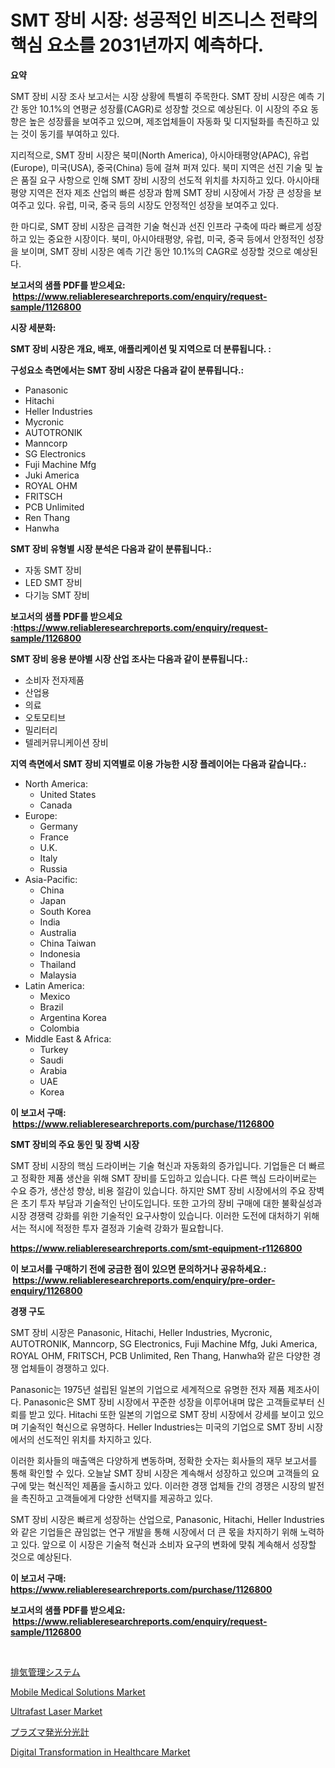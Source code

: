 <p><h1>SMT 장비 시장: 성공적인 비즈니스 전략의 핵심 요소를 2031년까지 예측하다.</h1></p><p><strong>요약</strong></p>
<p><p>SMT 장비 시장 조사 보고서는 시장 상황에 특별히 주목한다. SMT 장비 시장은 예측 기간 동안 10.1%의 연평균 성장률(CAGR)로 성장할 것으로 예상된다. 이 시장의 주요 동향은 높은 성장률을 보여주고 있으며, 제조업체들이 자동화 및 디지털화를 촉진하고 있는 것이 동기를 부여하고 있다.</p><p>지리적으로, SMT 장비 시장은 북미(North America), 아시아태평양(APAC), 유럽(Europe), 미국(USA), 중국(China) 등에 걸쳐 퍼져 있다. 북미 지역은 선진 기술 및 높은 품질 요구 사항으로 인해 SMT 장비 시장의 선도적 위치를 차지하고 있다. 아시아태평양 지역은 전자 제조 산업의 빠른 성장과 함께 SMT 장비 시장에서 가장 큰 성장을 보여주고 있다. 유럽, 미국, 중국 등의 시장도 안정적인 성장을 보여주고 있다.</p><p>한 마디로, SMT 장비 시장은 급격한 기술 혁신과 선진 인프라 구축에 따라 빠르게 성장하고 있는 중요한 시장이다. 북미, 아시아태평양, 유럽, 미국, 중국 등에서 안정적인 성장을 보이며, SMT 장비 시장은 예측 기간 동안 10.1%의 CAGR로 성장할 것으로 예상된다.</p></p>
<p><strong>보고서의 샘플 PDF를 받으세요: &nbsp;<a href="https://www.reliableresearchreports.com/enquiry/request-sample/1126800">https://www.reliableresearchreports.com/enquiry/request-sample/1126800</a></strong></p>
<p><strong>시장 세분화:</strong></p>
<p><strong> SMT 장비 시장은 개요, 배포, 애플리케이션 및 지역으로 더 분류됩니다. :</strong></p>
<p><strong>구성요소 측면에서는 SMT 장비 시장은 다음과 같이 분류됩니다.:</strong></p>
<p><ul><li>Panasonic</li><li>Hitachi</li><li>Heller Industries</li><li>Mycronic</li><li>AUTOTRONIK</li><li>Manncorp</li><li>SG Electronics</li><li>Fuji Machine Mfg</li><li>Juki America</li><li>ROYAL OHM</li><li>FRITSCH</li><li>PCB Unlimited</li><li>Ren Thang</li><li>Hanwha</li></ul></p>
<p><strong> SMT 장비 유형별 시장 분석은 다음과 같이 분류됩니다.:</strong></p>
<p><ul><li>자동 SMT 장비</li><li>LED SMT 장비</li><li>다기능 SMT 장비</li></ul></p>
<p><strong>보고서의 샘플 PDF를 받으세요 :<a href="https://www.reliableresearchreports.com/enquiry/request-sample/1126800">https://www.reliableresearchreports.com/enquiry/request-sample/1126800</a></strong></p>
<p><strong> SMT 장비 응용 분야별 시장 산업 조사는 다음과 같이 분류됩니다.:</strong></p>
<p><ul><li>소비자 전자제품</li><li>산업용</li><li>의료</li><li>오토모티브</li><li>밀리터리</li><li>텔레커뮤니케이션 장비</li></ul></p>
<p><strong>지역 측면에서 SMT 장비 지역별로 이용 가능한 시장 플레이어는 다음과 같습니다.:</strong></p>
<p><ul>
    <li>
        North America:
        <ul>
            <li>United States</li>
            <li>Canada</li>
        </ul>
    </li>
    <li>
        Europe:
        <ul>
            <li>Germany</li>
            <li>France</li>
            <li>U.K.</li>
            <li>Italy</li>
            <li>Russia</li>
        </ul>
    </li>
    <li>
        Asia-Pacific:
        <ul>
            <li>China</li>
            <li>Japan</li>
            <li>South Korea</li>
            <li>India</li>
            <li>Australia</li>
            <li>China Taiwan</li>
            <li>Indonesia</li>
            <li>Thailand</li>
            <li>Malaysia</li>
        </ul>
    </li>
    <li>
        Latin America:
        <ul>
            <li>Mexico</li>
            <li>Brazil</li>
            <li>Argentina Korea</li>
            <li>Colombia</li>
        </ul>
    </li>
    <li>
        Middle East & Africa:
        <ul>
            <li>Turkey</li>
            <li>Saudi</li>
            <li>Arabia</li>
            <li>UAE</li>
            <li>Korea</li>
        </ul>
    </li>
    </ul></p>
<p><strong>이 보고서 구매: &nbsp;<a href="https://www.reliableresearchreports.com/purchase/1126800">https://www.reliableresearchreports.com/purchase/1126800</a></strong></p>
<p><strong>SMT 장비의 주요 동인 및 장벽 시장</strong></p>
<p><p>SMT 장비 시장의 핵심 드라이버는 기술 혁신과 자동화의 증가입니다. 기업들은 더 빠르고 정확한 제품 생산을 위해 SMT 장비를 도입하고 있습니다. 다른 핵심 드라이버로는 수요 증가, 생산성 향상, 비용 절감이 있습니다. 하지만 SMT 장비 시장에서의 주요 장벽은 초기 투자 부담과 기술적인 난이도입니다. 또한 고가의 장비 구매에 대한 불확실성과 시장 경쟁력 강화를 위한 기술적인 요구사항이 있습니다. 이러한 도전에 대처하기 위해서는 적시에 적정한 투자 결정과 기술력 강화가 필요합니다.</p></p>
<p><strong><a href="https://www.reliableresearchreports.com/smt-equipment-r1126800">https://www.reliableresearchreports.com/smt-equipment-r1126800</a></strong></p>
<p><strong>이 보고서를 구매하기 전에 궁금한 점이 있으면 문의하거나 공유하세요.: &nbsp;<a href="https://www.reliableresearchreports.com/enquiry/pre-order-enquiry/1126800">https://www.reliableresearchreports.com/enquiry/pre-order-enquiry/1126800</a></strong></p>
<p><strong>경쟁 구도</strong></p>
<p><p>SMT 장비 시장은 Panasonic, Hitachi, Heller Industries, Mycronic, AUTOTRONIK, Manncorp, SG Electronics, Fuji Machine Mfg, Juki America, ROYAL OHM, FRITSCH, PCB Unlimited, Ren Thang, Hanwha와 같은 다양한 경쟁 업체들이 경쟁하고 있다. </p><p>Panasonic는 1975년 설립된 일본의 기업으로 세계적으로 유명한 전자 제품 제조사이다. Panasonic은 SMT 장비 시장에서 꾸준한 성장을 이루어내며 많은 고객들로부터 신뢰를 받고 있다. Hitachi 또한 일본의 기업으로 SMT 장비 시장에서 강세를 보이고 있으며 기술적인 혁신으로 유명하다. Heller Industries는 미국의 기업으로 SMT 장비 시장에서의 선도적인 위치를 차지하고 있다.</p><p>이러한 회사들의 매출액은 다양하게 변동하며, 정확한 숫자는 회사들의 재무 보고서를 통해 확인할 수 있다. 오늘날 SMT 장비 시장은 계속해서 성장하고 있으며 고객들의 요구에 맞는 혁신적인 제품을 출시하고 있다. 이러한 경쟁 업체들 간의 경쟁은 시장의 발전을 촉진하고 고객들에게 다양한 선택지를 제공하고 있다.</p><p>SMT 장비 시장은 빠르게 성장하는 산업으로, Panasonic, Hitachi, Heller Industries와 같은 기업들은 끊임없는 연구 개발을 통해 시장에서 더 큰 몫을 차지하기 위해 노력하고 있다. 앞으로 이 시장은 기술적 혁신과 소비자 요구의 변화에 맞춰 계속해서 성장할 것으로 예상된다.</p></p>
<p><strong>이 보고서 구매: &nbsp; <a href="https://www.reliableresearchreports.com/purchase/1126800">https://www.reliableresearchreports.com/purchase/1126800</a></strong></p>
<p><strong>보고서의 샘플 PDF를 받으세요: &nbsp;<a href="https://www.reliableresearchreports.com/enquiry/request-sample/1126800">https://www.reliableresearchreports.com/enquiry/request-sample/1126800</a></strong><strong></strong></p>
<p>&nbsp;</p>
<p><p><a href="https://github.com/dzy793153605/Market-Research-Report-List-1/blob/main/149386526578.md">排気管理システム</a></p><p><a href="https://www.linkedin.com/pulse/mobile-medical-solutionsnbspmarket-focuses-market-share-size-9uvcf?trackingId=4W9jdjajLSLBpOO0akkYTg%3D%3D">Mobile Medical Solutions Market</a></p><p><a href="https://medium.com/@sainreportprime/ultrafast-laser-market-analysis-its-cagr-market-segmentation-and-global-industry-overview-ee70d040aa50">Ultrafast Laser Market</a></p><p><a href="https://github.com/oafhukehf4709715/Market-Research-Report-List-1/blob/main/841518326577.md">プラズマ発光分光計</a></p><p><a href="https://www.linkedin.com/pulse/digital-transformation-healthcare-market-analysis-sze-forecasted-obfsf?trackingId=Myv1eB8b3eMr5sAlBypvfg%3D%3D">Digital Transformation in Healthcare Market</a></p></p>